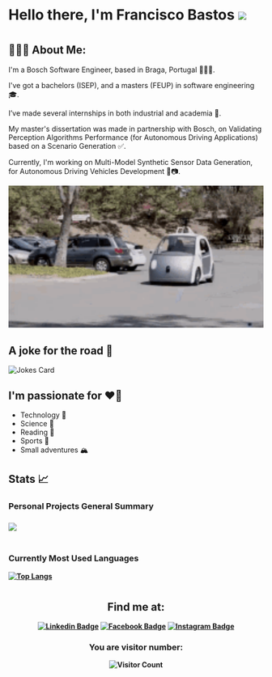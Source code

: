<div align="left" style="margin-bottom: 40px;">
    <h1>Hello there, I'm Francisco Bastos </a> <img src="https://media.giphy.com/media/hvRJCLFzcasrR4ia7z/giphy.gif" width="25px"> </h1>
</div>

<h2 align="left">👨🏻‍💻 About Me:</h2>

I'm a Bosch Software Engineer, based in Braga, Portugal 📍🇵🇹.

I've got a bachelors (ISEP), and a masters (FEUP) in software engineering 🎓.

I’ve made several internships in both industrial and academia 📡.

My master's dissertation was made in partnership with Bosch, on Validating Perception Algorithms Performance (for Autonomous Driving Applications) based on a Scenario Generation ✅.

Currently, I'm working on Multi-Model Synthetic Sensor Data Generation, for Autonomous Driving Vehicles Development 🚗📷.

<img src="images/self-driving-car-automatic-car.gif" alt="Self-Driving Car GIF" width="600" />

<h2 align="left"><strong>A joke for the road 🍺</strong></h2>
<div align="left" style="margin-bottom: 20px;">
  <img src="https://readme-jokes.vercel.app/api" alt="Jokes Card" />
</div>

<h2 align="left"><strong>I'm passionate for ❤️🚀</strong></h2>

- Technology 🤖
- Science 🧪
- Reading 📖
- Sports 🏉
- Small adventures 🏔️

<div align="left" style="margin-bottom: 40px;">
<h2 align="left"> <strong> Stats 📈 <strong> </h2>
<h3> Personal Projects General Summary <h3>
  <picture>
    <source
      srcset="https://github-readme-stats.vercel.app/api?username=FranciscoBastos&show_icons=true&theme=tokyonight"
      media="(prefers-color-scheme: dark)"
    />
    <source
      srcset="https://github-readme-stats.vercel.app/api?username=FranciscoBastos&show_icons=true&theme=tokyonight"
      media="(prefers-color-scheme: light), (prefers-color-scheme: no-preference)"
    />
    <img src="https://github-readme-stats.vercel.app/api?username=FranciscoBastos&show_icons=true&theme=tokyonight" />
  </picture>
</div>

<h3> <strong> Currently Most Used Languages </strong> </h3>
<div align="left" style="margin-bottom: 40px;">
  <a href="https://github.com/FranciscoBastos/FranciscoBastos">
    <img src="https://github-readme-stats.vercel.app/api/top-langs/?username=FranciscoBastos&layout=donut&theme=tokyonight" alt="Top Langs" />
  </a>
</div>

<h2 align="center"><strong> Find me at: </strong></h2>
<div align="center">

[![Linkedin Badge](https://img.shields.io/badge/-FranciscoBastos-blue?style=flat-square&logo=Linkedin&logoColor=white&link=https://www.linkedin.com/in/francisco-jos%C3%A9-fortuna-bastos-031369160/)](https://www.linkedin.com/in/francisco-jos%C3%A9-fortuna-bastos-031369160/)   [![Facebook Badge](https://img.shields.io/badge/-FranciscoBastos-3b5998?style=flat-square&labelColor=3b5998&logo=facebook&logoColor=white&link=https://www.facebook.com/francisco.bastos.9022)](https://www.facebook.com/francisco.bastos.9022) [![Instagram Badge](https://img.shields.io/badge/-FranciscoBastos-D7008A?style=flat-square&labelColor=D7008A&logo=Instagram&logoColor=white&link=https://www.instagram.com/francisco_jf_bastos/)](https://www.instagram.com/francisco_jf_bastos/)
</div>

<h3 align="center"><strong> You are visitor number: <strong></h3>
<div align="center">
  <img src="https://profile-counter.glitch.me/{FranciscoBastos}/count.svg" alt="Visitor Count" />
</div>
